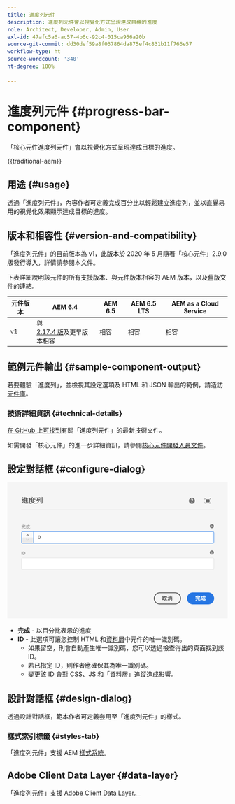 ```yaml
---
title: 進度列元件
description: 進度列元件會以視覺化方式呈現達成目標的進度
role: Architect, Developer, Admin, User
exl-id: 47afc5a6-ac57-4b6c-92c4-015ca956a20b
source-git-commit: dd30def59a8f037864da875ef4c831b11f766e57
workflow-type: ht
source-wordcount: '340'
ht-degree: 100%

---
```



# 進度列元件 {#progress-bar-component}

「核心元件進度列元件」會以視覺化方式呈現達成目標的進度。

{{traditional-aem}}

## 用途 {#usage}

透過「進度列元件」，內容作者可定義完成百分比以輕鬆建立進度列，並以直覺易用的視覺化效果顯示達成目標的進度。

## 版本和相容性 {#version-and-compatibility}

「進度列元件」的目前版本為 v1，此版本於 2020 年 5 月隨著「核心元件」2.9.0 版發行導入，詳情請參閱本文件。

下表詳細說明該元件的所有支援版本、與元件版本相容的 AEM 版本，以及舊版文件的連結。

| 元件版本 | AEM 6.4 | AEM 6.5 | AEM 6.5 LTS | AEM as a Cloud Service |
|---|---|---|---|---|
| v1 | 與 <br>[2.17.4 版](/help/versions.md)及更早版本相容 | 相容 | 相容 | 相容 |

## 範例元件輸出 {#sample-component-output}

若要體驗「進度列」，並檢視其設定選項及 HTML 和 JSON 輸出的範例，請造訪[元件庫](https://adobe.com/go/aem_cmp_library_progressbar)。

### 技術詳細資訊 {#technical-details}

[在 GitHub 上可找到](https://adobe.com/go/aem_cmp_tech_progress_v1)有關「進度列元件」的最新技術文件。

如需開發「核心元件」的進一步詳細資訊，請參閱[核心元件開發人員文件](/help/developing/overview.md)。

## 設定對話框 {#configure-dialog}

![進度列元件的編輯對話框](/help/assets/progress-bar-edit.png)

* **完成** - 以百分比表示的進度
* **ID** - 此選項可讓您控制 HTML 和[資料層](/help/developing/data-layer/overview.md)中元件的唯一識別碼。
   * 如果留空，則會自動產生唯一識別碼，您可以透過檢查得出的頁面找到該 ID。
   * 若已指定 ID，則作者應確保其為唯一識別碼。
   * 變更該 ID 會對 CSS、JS 和「資料層」追蹤造成影響。

## 設計對話框 {#design-dialog}

透過設計對話框，範本作者可定義套用至「進度列元件」的樣式。

### 樣式索引標籤 {#styles-tab}

「進度列元件」支援 AEM [樣式系統](/help/get-started/authoring.md#component-styling)。

## Adobe Client Data Layer {#data-layer}

「進度列元件」支援 [Adobe Client Data Layer。](/help/developing/data-layer/overview.md)
